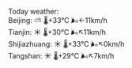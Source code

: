 Today weather:  
Beijing: ⛅️  🌡️+33°C 🌬️←11km/h  
Tianjin: ☀️ 🌡️+30°C 🌬️↖11km/h  
Shijiazhuang: ☀️ 🌡️+33°C 🌬️↖0km/h  
Tangshan: ☀️ 🌡️+29°C 🌬️↖7km/h  
